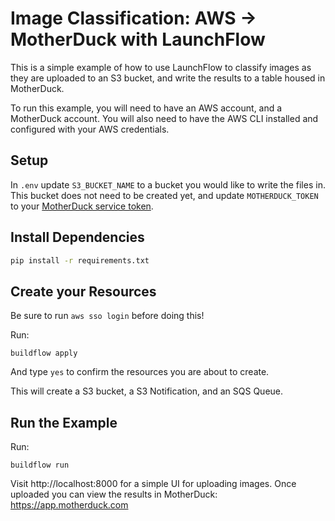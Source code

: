 # Image Classification: AWS -> MotherDuck with LaunchFlow

This is a simple example of how to use LaunchFlow to classify images as they are uploaded to an S3 bucket, and write the results to a table housed in MotherDuck.

To run this example, you will need to have an AWS account, and a MotherDuck account. You will also need to have the AWS CLI installed and configured with your AWS credentials.

## Setup

In `.env` update `S3_BUCKET_NAME` to a bucket you would like to write the files in. This bucket does not need to be created yet, and update `MOTHERDUCK_TOKEN` to your [MotherDuck service token](https://motherduck.com/docs/authenticating-to-motherduck/#authentication-using-a-service-token).

## Install Dependencies

```bash
pip install -r requirements.txt
```

## Create your Resources

Be sure to run `aws sso login` before doing this!

Run:

```
buildflow apply
```

And type `yes` to confirm the resources you are about to create.

This will create a S3 bucket, a S3 Notification, and an SQS Queue.

## Run the Example

Run:

```
buildflow run
```

Visit http://localhost:8000 for a simple UI for uploading images. Once uploaded you can view the results in MotherDuck: https://app.motherduck.com


